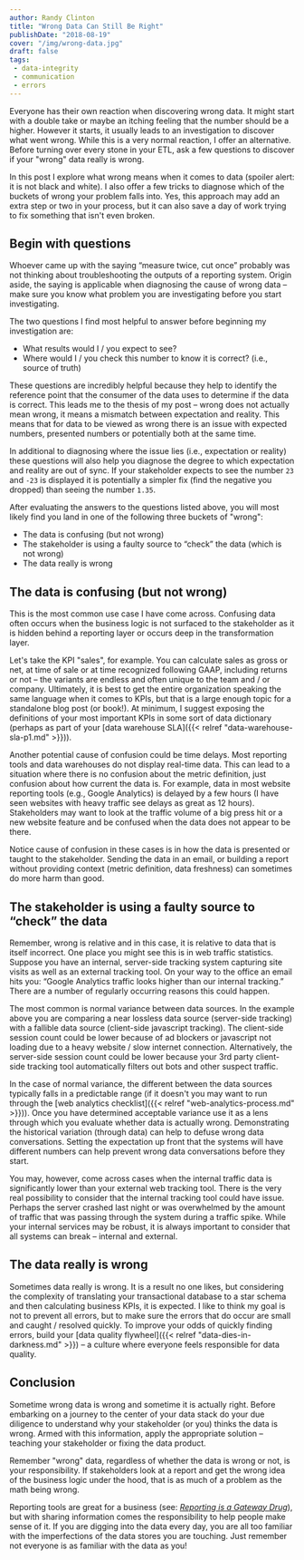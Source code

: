 ```yaml
---
author: Randy Clinton
title: "Wrong Data Can Still Be Right"
publishDate: "2018-08-19"
cover: "/img/wrong-data.jpg"
draft: false
tags:
 - data-integrity
 - communication
 - errors
---
```

Everyone has their own reaction when discovering wrong data. It might start with a double take or maybe an itching feeling that the number should be a higher. However it starts, it usually leads to an investigation to discover what went wrong. While this is a very normal reaction, I offer an alternative. Before turning over every stone in your ETL, ask a few questions to discover if your "wrong" data really is wrong.

In this post I explore what wrong means when it comes to data (spoiler alert: it is not black and white). I also offer a few tricks to diagnose which of the buckets of wrong your problem falls into. Yes, this approach may add an extra step or two in your process, but it can also save a day of work trying to fix something that isn't even broken.
<!--more-->

## Begin with questions
Whoever came up with the saying “measure twice, cut once” probably was not thinking about troubleshooting the outputs of a reporting system. Origin aside, the saying is applicable when diagnosing the cause of wrong data – make sure you know what problem you are investigating before you start investigating.

The two questions I find most helpful to answer before beginning my investigation are:

* What results would I / you expect to see?
* Where would I / you check this number to know it is correct? (i.e., source of truth)

These questions are incredibly helpful because they help to identify the reference point that the consumer of the data uses to determine if the data is correct. This leads me to the thesis of my post – wrong does not actually mean wrong, it means a mismatch between expectation and reality. This means that for data to be viewed as wrong there is an issue with expected numbers, presented numbers or potentially both at the same time. 

In additional to diagnosing where the issue lies (i.e., expectation or reality) these questions will also help you diagnose the degree to which expectation and reality are out of sync. If your stakeholder expects to see the number `23` and `-23` is displayed it is potentially a simpler fix (find the negative you dropped) than seeing the number `1.35`. 

After evaluating the answers to the questions listed above, you will most likely find you land in one of the following three buckets of "wrong":

* The data is confusing (but not wrong)
* The stakeholder is using a faulty source to “check” the data (which is not wrong)
* The data really is wrong


## The data is confusing (but not wrong)

This is the most common use case I have come across. Confusing data often occurs when the business logic is not surfaced to the stakeholder as it is hidden behind a reporting layer or occurs deep in the transformation layer.

Let's take the KPI "sales", for example. You can calculate sales as gross or net, at time of sale or at time recognized following GAAP, including returns or not – the variants are endless and often unique to the team and / or company. Ultimately, it is best to get the entire organization speaking the same language when it comes to KPIs, but that is a large enough topic for a standalone blog post (or book!). At minimum, I suggest exposing the definitions of your most important KPIs in some sort of data dictionary (perhaps as part of your [data warehouse SLA]({{< relref "data-warehouse-sla-p1.md" >}})).

Another potential cause of confusion could be time delays. Most reporting tools and data warehouses do not display real-time data. This can lead to a situation where there is no confusion about the metric definition, just confusion about how current the data is. For example, data in most website reporting tools (e.g., Google Analytics) is delayed by a few hours (I have seen websites with heavy traffic see delays as great as 12 hours). Stakeholders may want to look at the traffic volume of a big press hit or a new website feature and be confused when the data does not appear to be there.

Notice cause of confusion in these cases is in how the data is presented or taught to the stakeholder. Sending the data in an email, or building a report without providing context (metric definition, data freshness) can sometimes do more harm than good.


## The stakeholder is using a faulty source to “check” the data

Remember, wrong is relative and in this case, it is relative to data that is itself incorrect. One place you might see this is in web traffic statistics. Suppose you have an internal, server-side tracking system capturing site visits as well as an external tracking tool. On your way to the office an email hits you: “Google Analytics traffic looks higher than our internal tracking.” There are a number of regularly occurring reasons this could happen.

The most common is normal variance between data sources. In the example above you are comparing a near lossless data source (server-side tracking) with a fallible data source (client-side javascript tracking). The client-side session count could be lower because of ad blockers or javascript not loading due to a heavy website / slow internet connection. Alternatively, the server-side session count could be lower because your 3rd party client-side tracking tool automatically filters out bots and other suspect traffic. 

In the case of normal variance, the different between the data sources typically falls in a predictable range (if it doesn't you may want to run through the [web analytics checklist]({{< relref "web-analytics-process.md" >}})). Once you have determined acceptable variance use it as a lens through which you evaluate whether data is actually wrong. Demonstrating the historical variation (through data) can help to defuse wrong data conversations. Setting the expectation up front that the systems will have different numbers can help prevent wrong data conversations before they start.

You may, however, come across cases when the internal traffic data is significantly lower than your external web tracking tool. There is the very real possibility to consider that the internal tracking tool could have issue. Perhaps the server crashed last night or was overwhelmed by the amount of traffic that was passing through the system during a traffic spike. While your internal services may be robust, it is always important to consider that all systems can break – internal and external.


## The data really is wrong

Sometimes data really is wrong. It is a result no one likes, but considering the complexity of translating your transactional database to a star schema and then calculating business KPIs, it is expected. I like to think my goal is not to prevent all errors, but to make sure the errors that do occur are small and caught / resolved quickly. To improve your odds of quickly finding errors, build your [data quality flywheel]({{< relref "data-dies-in-darkness.md" >}}) – a culture where everyone feels responsible for data quality.


## Conclusion

Sometime wrong data is wrong and sometime it is actually right. Before embarking on a journey to the center of your data stack do your due diligence to understand why your stakeholder (or you) thinks the data is wrong. Armed with this information, apply the appropriate solution – teaching your stakeholder or fixing the data product.

Remember "wrong" data, regardless of whether the data is wrong or not, is your responsibility. If stakeholders look at a report and get the wrong idea of the business logic under the hood, that is as much of a problem as the math being wrong.

Reporting tools are great for a business (see: [_Reporting is a Gateway Drug_](https://www.locallyoptimistic.com/post/reporting-is-a-gateway-drug/)), but with sharing information comes the responsibility to help people make sense of it. If you are digging into the data every day, you are all too familiar with the imperfections of the data stores you are touching. Just remember not everyone is as familiar with the data as you!

